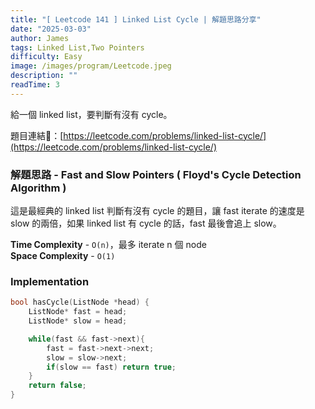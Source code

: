 ```yaml
---
title: "[ Leetcode 141 ] Linked List Cycle | 解題思路分享"
date: "2025-03-03"
author: James
tags: Linked List,Two Pointers
difficulty: Easy
image: /images/program/Leetcode.jpeg
description: ""
readTime: 3
---
```


給一個 linked list，要判斷有沒有 cycle。

題目連結🔗：[https://leetcode.com/problems/linked-list-cycle/](https://leetcode.com/problems/linked-list-cycle/)

### **解題思路 - Fast and Slow Pointers ( Floyd's Cycle Detection Algorithm )**

這是最經典的 linked list 判斷有沒有 cycle 的題目，讓 fast iterate 的速度是 slow 的兩倍，如果 linked list 有 cycle 的話，fast 最後會追上 slow。

**Time Complexity** - `O(n)`，最多 iterate n 個 node<br>
**Space Complexity** - `O(1)`

### **Implementation**

```cpp
bool hasCycle(ListNode *head) {
    ListNode* fast = head;
    ListNode* slow = head;

    while(fast && fast->next){
        fast = fast->next->next;
        slow = slow->next;
        if(slow == fast) return true;
    }
    return false;
}
```
